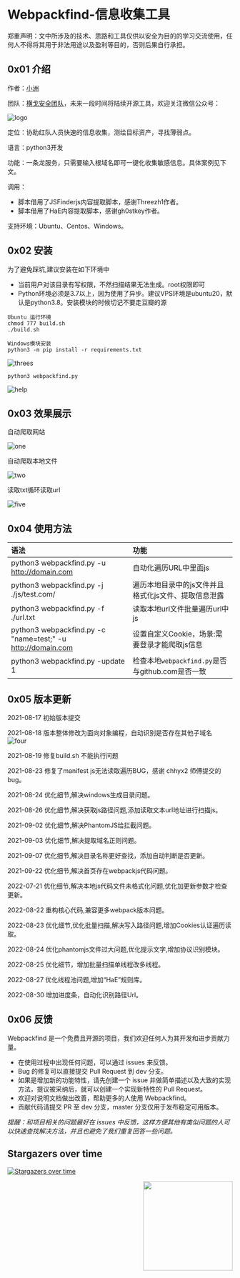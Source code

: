 # Webpackfind-信息收集工具

郑重声明：文中所涉及的技术、思路和工具仅供以安全为目的的学习交流使用，任何人不得将其用于非法用途以及盈利等目的，否则后果自行承担。

## 0x01 介绍

作者：[小洲](https://github.com/xz-zone)

团队：[横戈安全团队](imgs/logo.jpg)，未来一段时间将陆续开源工具，欢迎关注微信公众号：

![logo](imgs/logo.jpg)

定位：协助红队人员快速的信息收集，测绘目标资产，寻找薄弱点。

语言：python3开发

功能：一条龙服务，只需要输入根域名即可一键化收集敏感信息。具体案例见下文。

调用：
* 脚本借用了JSFinderjs内容提取脚本，感谢Threezh1作者。
* 脚本借用了HaE内容提取脚本，感谢gh0stkey作者。

支持环境：Ubuntu、Centos、Windows。


## 0x02 安装

为了避免踩坑,建议安装在如下环境中

* 当前用户对该目录有写权限，不然扫描结果无法生成。root权限即可
* Python环境必须是3.7以上，因为使用了异步。建议VPS环境是ubuntu20，默认是python3.8。安装模块的时候切记不要走豆瓣的源

```
Ubuntu 运行环境
chmod 777 build.sh
./build.sh

Windows模块安装
python3 -m pip install -r requirements.txt
```
![threes](imgs/threes.png)

`python3 webpackfind.py`

![help](imgs/help.png)

## 0x03 效果展示

自动爬取网站

![one](imgs/one.png)

自动爬取本地文件

![two](imgs/two.png)

读取txt循环读取url

![five](imgs/five.png)

## 0x04 使用方法 

| 语法                                                       | 功能                                          |
| :------------------------------------------------------- | :-------------------------------------------- |
| python3 webpackfind.py -u http://domain.com            	   	| 自动化遍历URL中里面js                           |
| python3 webpackfind.py -j ./js/test.com/                   	| 遍历本地目录中的js文件并且格式化js文件、提取信息泄露                            |
| python3 webpackfind.py -f ./url.txt    | 读取本地url文件批量遍历url中js                            |
| python3 webpackfind.py -c "name=test;" -u http://domain.com    | 设置自定义Cookie，场景:需要登录才能爬取js信息                            |
| python3 webpackfind.py -update 1    | 检查本地`webpackfind.py`是否与github.com是否一致                            |

## 0x05 版本更新

2021-08-17 初始版本提交

2021-08-18 版本整体修改为面向对象编程，自动识别是否存在其他子域名
![four](imgs/four.png)

2021-08-19 修复build.sh 不能执行问题

2021-08-23 修复了manifest js无法读取遍历BUG，感谢 chhyx2 师傅提交的bug。

2021-08-24 优化细节,解决windows生成目录问题。

2021-08-26 优化细节,解决获取js路径问题,添加读取文本url地址进行扫描js。

2021-09-02 优化细节,解决PhantomJS给拦截问题。

2021-09-03 优化细节,解决提取域名正则问题。

2021-09-07 优化细节,解决目录名称更好查找，添加自动判断是否更新。

2021-09-22 优化细节,解决首页存在webpackjs代码问题。

2022-07-21 优化细节,解决本地js代码文件未格式化问题,优化加更新参数才检查更新。

2022-08-22 重构核心代码,兼容更多webpack版本问题。

2022-08-23 优化细节,优化批量扫描,解决写入路径问题,增加Cookies认证遍历读取。

2022-08-24 优化phantomjs文件过大问题,优化提示文字,增加协议识别模块。

2022-08-25 优化细节，增加批量扫描单线程改多线程。

2022-08-27 优化线程池问题,增加“HaE”规则库。

2022-08-30 增加进度条，自动化识别路径Url。

## 0x06 反馈

Webpackfind 是一个免费且开源的项目，我们欢迎任何人为其开发和进步贡献力量。

* 在使用过程中出现任何问题，可以通过 issues 来反馈。
* Bug 的修复可以直接提交 Pull Request 到 dev 分支。
* 如果是增加新的功能特性，请先创建一个 issue 并做简单描述以及大致的实现方法，提议被采纳后，就可以创建一个实现新特性的 Pull Request。
* 欢迎对说明文档做出改善，帮助更多的人使用 Webpackfind。
* 贡献代码请提交 PR 至 dev 分支，master 分支仅用于发布稳定可用版本。

*提醒：和项目相关的问题最好在 issues 中反馈，这样方便其他有类似问题的人可以快速查找解决方法，并且也避免了我们重复回答一些问题。*

## Stargazers over time

[![Stargazers over time](https://starchart.cc/xz-zone/Webpackfind.svg)](https://starchart.cc/xz-zone/Webpackfind)

<img align='right' src="https://profile-counter.glitch.me/Webpackfind/count.svg" width="200">